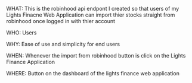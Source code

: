WHAT: This is the robinhood api endpont I created so that users of  my Lights Finacne Web Application can import thier stocks straight from robinhood once logged
      in with thier account

WHO: Users

WHY: Ease of use and simplicity for end users

WHEN: Whenever the import from robinhood button is click on the Lights Finance Application

WHERE: Button on the dashboard of the lights finance web application
